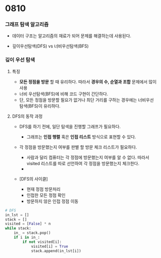 # 0810

### 그래프 탐색 알고리즘

- 데이터 구조는 알고리즘의 재료가 되어 문제를 해결하는데 사용된다.

- 깊이우선탐색(DFS) vs 너비우선탐색(BFS)

### 깊이 우선 탐색

1. 특징

   - **모든 정점을 방문** 할 때 유리하다. 따라서 **경우의 수, 순열과 조합** 문제에서 많이 사용
   - 너비 우선탐색(BFS)에 비해 코드 구현이 간단하다.
   - 단, 모든 정점을 방문할 필요가 없거나 최단 거리를 구하는 경우에는 너비우선 탐색(BFS)이 유리하다.

2. DFS의 동작 과정

   - DFS를 하기 전에, 일단 탐색을 진행할 그래프가 필요하다.
     - 그래프는 **인접 행렬** 혹은 **인접 리스트** 방식으로 표현할 수 있다.

   - 각 정점을 방문했는지 여부를 판별 할 방문 체크 리스트가 필요하다.
     - 사람과 달리 컴퓨터는 각 정점에 방문했는지 여부를 알 수 없다. 따라서 visited 리스트를 따로 선언하여 각 정점을 방문했는지 체크한다.
     - 

   - [DFS의 사이클]
     - 현재 정점 방문처리
     - 인접한 모든 정점 확인
     - 방문하지 않은 인접 정점 이동

```python
# DFS
in_lst = []
stack = []
visited = [False] * n
while stack:
    in_ = stack.pop()
    if i in in_:
        if not visited[i]:
            visited[i] = True
            stack.append(in_lst[i])
    
```

